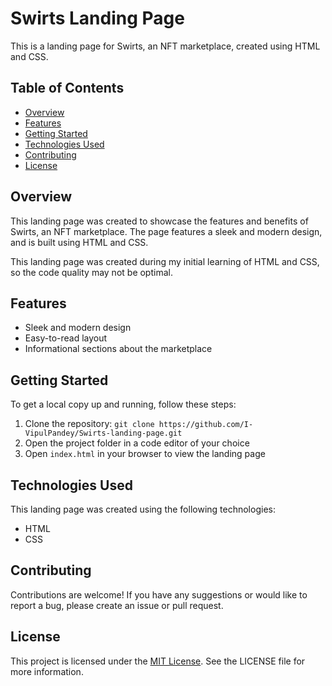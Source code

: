 # Swirts Landing Page

This is a landing page for Swirts, an NFT marketplace, created using HTML and CSS.

## Table of Contents

- [Overview](#overview)
- [Features](#features)
- [Getting Started](#getting-started)
- [Technologies Used](#technologies-used)
- [Contributing](#contributing)
- [License](#license)

## Overview

This landing page was created to showcase the features and benefits of Swirts, an NFT marketplace. The page features a sleek and modern design, and is built using HTML and CSS.

This landing page was created during my initial learning of HTML and CSS, so the code quality may not be optimal.

## Features

- Sleek and modern design
- Easy-to-read layout
- Informational sections about the marketplace

## Getting Started

To get a local copy up and running, follow these steps:

1. Clone the repository: `git clone https://github.com/I-VipulPandey/Swirts-landing-page.git`
2. Open the project folder in a code editor of your choice
3. Open `index.html` in your browser to view the landing page

## Technologies Used

This landing page was created using the following technologies:

- HTML
- CSS

## Contributing

Contributions are welcome! If you have any suggestions or would like to report a bug, please create an issue or pull request.

## License

This project is licensed under the [MIT License](https://opensource.org/licenses/MIT). See the LICENSE file for more information.
